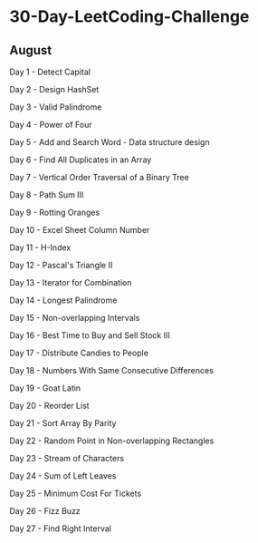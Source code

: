 # 30-Day-LeetCoding-Challenge

## August

Day 1 - Detect Capital

Day 2 - Design HashSet

Day 3 - Valid Palindrome

Day 4 - Power of Four

Day 5 - Add and Search Word - Data structure design

Day 6 - Find All Duplicates in an Array

Day 7 - Vertical Order Traversal of a Binary Tree

Day 8 - Path Sum III

Day 9 - Rotting Oranges

Day 10 - Excel Sheet Column Number

Day 11 - H-Index

Day 12 - Pascal's Triangle II

Day 13 - Iterator for Combination

Day 14 - Longest Palindrome

Day 15 - Non-overlapping Intervals

Day 16 - Best Time to Buy and Sell Stock III

Day 17 - Distribute Candies to People

Day 18 - Numbers With Same Consecutive Differences

Day 19 - Goat Latin

Day 20 - Reorder List

Day 21 - Sort Array By Parity

Day 22 - Random Point in Non-overlapping Rectangles

Day 23 - Stream of Characters

Day 24 - Sum of Left Leaves

Day 25 - Minimum Cost For Tickets

Day 26 - Fizz Buzz

Day 27 - Find Right Interval
